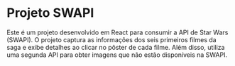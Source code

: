
# Projeto SWAPI
 
 Este é um projeto desenvolvido em React para consumir a API de Star Wars (SWAPI). O projeto captura as informações dos seis primeiros filmes da saga e exibe detalhes ao clicar no pôster de cada filme. Além disso, utiliza uma segunda API para obter imagens que não estão disponíveis na SWAPI. 
